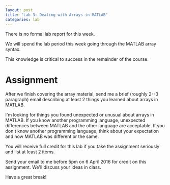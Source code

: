 ```yaml
---
layout: post
title: "Lab 3: Dealing with Arrays in MATLAB"
categories: lab
---
```


There is no formal lab report for this week.

We will spend the lab period this week going through the MATLAB array syntax.

This knowledge is critical to success in the remainder of the course.

# Assignment

After we finish covering the array material, send me a brief (roughly 2--3 paragraph)
email describing at least 2 things you learned about arrays in MATLAB.

I'm looking for things you found unexpected or unusual about arrays in MATLAB.
If you know another programming language, unexpected differences between MATLAB and the other language are acceptable.
If you don't know another programming language, think about your expectation and how MATLAB was different or the same.

You will receive full credit for this lab if you take the assignment seriously and list at least 2 items.

Send your email to me before 5pm on 6 April 2016 for credit on this assignment. We'll discuss your ideas in class.

Have a great break!
